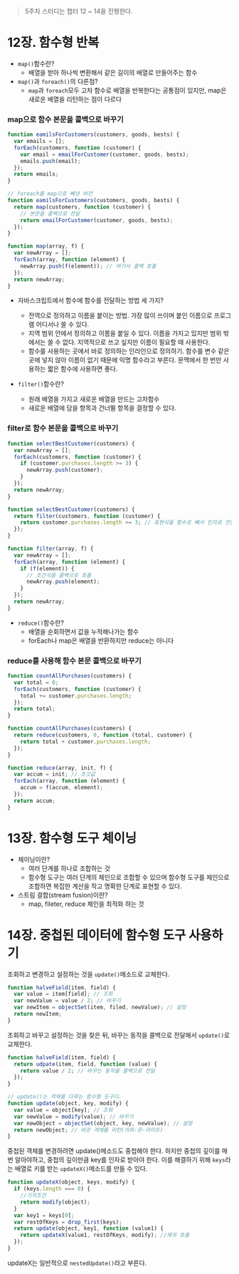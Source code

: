 > 5주차 스터디는 챕터 12 ~ 14을 진행한다.

# 12장. 함수형 반복

- `map()`함수란?
  - 배열을 받아 하나씩 변환해서 같은 길이의 배열로 만들어주는 함수
- `map()`과 `foreach()`의 다른점?
  - `map`과 `foreach`모두 고차 함수로 배열을 반복한다는 공통점이 있지만, map은 새로운 배열을 리턴하는 점이 다르다

### map으로 함수 본문을 콜백으로 바꾸기

```javascript
function eamilsForCustomers(customers, goods, bests) {
  var emails = [];
  forEach(customers, function (customer) {
    var email = emailForCustomer(customer, goods, bests);
    emails.push(email);
  });
  return emails;
}
```

```javascript
// foreach를 map으로 빼낸 버전
function eamilsForCustomers(customers, goods, bests) {
  return map(customers, function (customer) {
    // 본문을 콜백으로 전달
    return emailForCustomer(customer, goods, bests);
  });
}

function map(array, f) {
  var newArray = [];
  forEach(array, function (element) {
    newArray.push(f(element)); // 여기서 콜백 호출
  });
  return newArray;
}
```

- 자바스크립트에서 함수에 함수를 전달하는 방법 세 가지?

  - 전역으로 정의하고 이름을 붙이는 방법. 가장 많이 쓰이며 붙인 이름으로 프로그램 어디서나 쓸 수 있다.
  - 지역 범위 안에서 정의하고 이름을 붙일 수 있다. 이름을 가지고 있지만 범위 밖에서는 쓸 수 없다. 지역적으로 쓰고 싶지만 이름이 필요할 때 사용한다.
  - 함수를 사용하는 곳에서 바로 정의하는 인라인으로 정의하기. 함수를 변수 같은 곳에 넣지 않아 이름이 없기 때문에 익명 함수라고 부른다. 문맥에서 한 번만 사용하는 짧은 함수에 사용하면 좋다.

- `filter()`함수란?
  - 원래 배열을 가지고 새로운 배열을 만드는 고차함수
  - 새로운 배열에 담을 항목과 건너뛸 항목을 결정할 수 있다.

### filter로 함수 본문을 콜백으로 바꾸기

```javascript
function selectBestCustomer(customers) {
  var newArray = [];
  forEach(customers, function (customer) {
    if (customer.purchases.length >= 3) {
      newArray.push(customer);
    }
  });
  return newArray;
}
```

```javascript
function selectBestCustomer(customers) {
  return filter(customers, function (customer) {
    return customer.purchases.length >= 3; // 표현식을 함수로 빼서 인자로 전달
  });
}

function filter(array, f) {
  var newArray = [];
  forEach(array, function (element) {
    if (f(element)) {
      // 조건식을 콜백으로 호출
      newArray.push(element);
    }
  });
  return newArray;
}
```

- `reduce()`함수란?
  - 배열을 순회하면서 값을 누적해나가는 함수
  - forEach나 map은 배열을 반환하지만 reduce는 아니다

### reduce를 사용해 함수 본문 콜백으로 바꾸기

```javascript
function countAllPurchases(customers) {
  var total = 0;
  forEach(customers, function (customer) {
    total += customer.purchases.length;
  });
  return total;
}
```

```javascript
function countAllPurchases(customers) {
  return reduce(customers, 0, function (total, customer) {
    return total + customer.purchases.length;
  });
}

function reduce(array, init, f) {
  var accum = init; // 초깃값
  forEach(array, function (element) {
    accum = f(accum, element);
  });
  return accum;
}
```

# 13장. 함수형 도구 체이닝

- 체이닝이란?
  - 여러 단계를 하나로 조합하는 것
  - 함수형 도구는 여러 단계의 체인으로 조합할 수 있으며 함수형 도구를 체인으로 조합하면 복잡한 계산을 작고 명확한 단계로 표현할 수 있다.
- 스트림 결합(stream fusion)이란?
  - map, fileter, reduce 체인을 최적화 하는 것

# 14장. 중첩된 데이터에 함수형 도구 사용하기

조회하고 변경하고 설정하는 것을 `update()`메소드로 교체한다.

```javascript
function halveField(item, field) {
  var value = item[field]; // 조회
  var newValue = value / 2; // 바꾸기
  var newItem = objectSet(item, filed, newValue); // 설정
  return newItem;
}
```

조회하고 바꾸고 설정하는 것을 찾은 뒤, 바꾸는 동작을 콜백으로 전달해서 `update()`로 교체한다.

```javascript
function halveField(item, field) {
  return udpate(item, field, function (value) {
    return value / 2; // 바꾸는 동작을 콜백으로 전달
  });
}

// update()는 객체를 다루는 함수형 도구다.
function update(object, key, modify) {
  var value = object[key]; // 조회
  var newValue = modify(value); // 바꾸기
  var newObject = objectSet(object, key, newValue); // 설정
  return newObject; // 바꾼 객체를 리턴(카피-온-라이트)
}
```

중첩된 객체를 변경하려면 update()메소드도 중첩해야 한다. 하지만 중첩의 깊이를 매번 알아야하고, 중첩의 깊이만큼 key를 인자로 받아야 한다. 이를 해결하기 위해 `keys`라는 배열로 키를 받는 `updateX()`메소드를 만들 수 있다.

```javascript
function updateX(object, keys, modify) {
  if (keys.length === 0) {
    //기저조건
    return modify(object);
  }
  var key1 = keys[0];
  var restOfKeys = drop_first(keys);
  return update(object, key1, function (value1) {
    return updateX(value1, restOfKeys, modify); //재귀 호출
  });
}
```

updateX는 일반적으로 `nestedUpdate()`라고 부른다.
